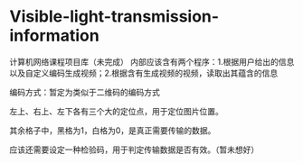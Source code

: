 # Visible-light-transmission-information
计算机网络课程项目库（未完成）
内部应该含有两个程序：1.根据用户给出的信息以及自定义编码生成视频；2.根据含有生成视频的视频，读取出其蕴含的信息


编码方式：暂定为类似于二维码的编码方式

左上、右上、左下各有三个大的定位点，用于定位图片位置。

其余格子中，黑格为1，白格为0，是真正需要传输的数据。

应该还需要设定一种检验码，用于判定传输数据是否有效。（暂未想好）

